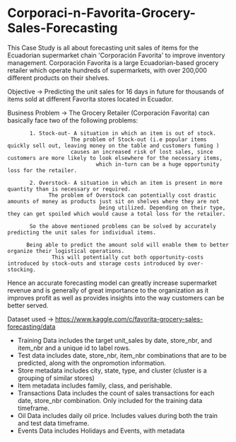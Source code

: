 # Corporaci-n-Favorita-Grocery-Sales-Forecasting
This Case Study is all about forecasting unit sales of items for the Ecuadorian supermarket chain 'Corporación Favorita' to improve inventory management.
Corporación Favorita is a large Ecuadorian-based grocery retailer which operate hundreds of supermarkets, with over 200,000 different products on their shelves.

Objective -> Predicting the unit sales for 16 days in future for thousands of items sold at different Favorita stores located in Ecuador.

Business Problem -> The Grocery Retailer (Corporación Favorita) can basically face two of the following problems:

		   1. Stock-out- A situation in which an item is out of stock.
		                The problem of Stock-out (i.e popular items quickly sell out, leaving money on the table and customers fuming ) 
		                causes an increased risk of lost sales, since customers are more likely to look elsewhere for the necessary items,
                                which in-turn can be a huge opportunity loss for the retailer.

		   2. Overstock- A situation in which an item is present in more quantity than is necessary or required.
				 The problem of Overstock can potentially cost drastic amounts of money as products just sit on shelves where they are not 
                                 being utilized. Depending on their type, they can get spoiled which would cause a total loss for the retailer.
			
		   So the above mentioned problems can be solved by accurately predicting the unit sales for individual items.
		   
		  Being able to predict the amount sold will enable them to better organize their logistical operations. 
                  This will potentially cut both opportunity-costs introduced by stock-outs and storage costs introduced by over-stocking.

Hence an accurate forecasting model can greatly increase supermarket revenue and is generally of great importance to the organization as it improves profit as well as 
provides insights into the way customers can be better served.

Dataset used -> https://www.kaggle.com/c/favorita-grocery-sales-forecasting/data

* Training Data includes the target unit_sales by date, store_nbr, and item_nbr and a unique id to label rows.
* Test data includes date, store_nbr, item_nbr combinations that are to be predicted, along with the onpromotion information.
* Store metadata includes city, state, type, and cluster (cluster is a grouping of similar stores)
* Item metadata includes family, class, and perishable.
* Transactions Data includes the count of sales transactions for each date, store_nbr combination. Only included for the training data timeframe.
* Oil Data includes daily oil price. Includes values during both the train and test data timeframe.
* Events Data includes Holidays and Events, with metadata
